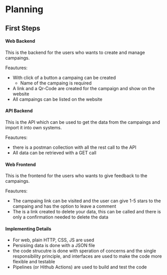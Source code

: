 # Planning

## First Steps

#### Web Backend

This is the backend for the users who wants to create and manage campaings.

Feautures:

- With click of a button a campaing can be created
  - Name of the campaing is required
- A link and a Qr-Code are created for the campaign and show on the website
- All campaings can be listed on the website

#### API Backend

This is the API which can be used to get the data from the campaings and import it into own systems.

Feautures:

- there is a postman collection with all the rest call to the API
- All data can be retrieved with a GET call

#### Web Frontend

This is the frontend for the users who wants to give feedback to the campaings.

Feautures:

- The campaing link can be visited and the user can give 1-5 stars to the campaing and has the option to leave a comment
- The is a link created to delete your data, this can be called and there is only a confirmation needed to delete the data

#### Implementing Details

- For web, plain HTTP, CSS, JS are used
- Persisiing data is done with a JSON file
- the code strucutre is done with speration of concerns and the single responsibility principle, and interfaces are used to make the code more flexible and testable
- Pipelines (or Hithub Actions) are used to build and test the code
